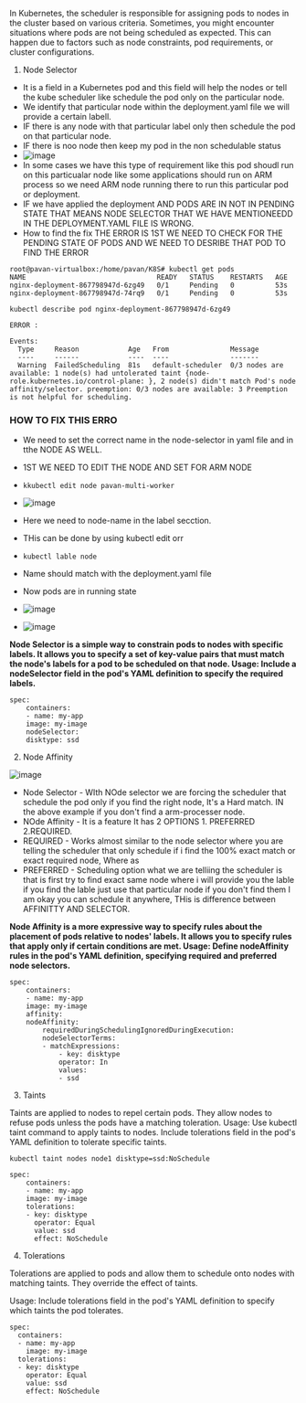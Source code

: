 In Kubernetes, the scheduler is responsible for assigning pods to nodes in the cluster based on various criteria. Sometimes, you might encounter situations where pods are not being scheduled as expected. This can happen due to factors such as node constraints, pod requirements, or cluster configurations.

1. Node Selector

- It is a field in a Kubernetes pod and this field will help the nodes or tell the kube scheduler like schedule the pod
only on the particular node.
- We identify that particular node within the deployment.yaml file we will provide a certain labell.
- IF there is any node with that particular label only then  schedule the pod on that particular node.
- IF there is noo node then keep my pod in the non schedulable status 
- ![image](https://github.com/pavankumar0077/kubernetes-troubleshooting-zero-to-hero/assets/40380941/d3805fa6-68c4-490f-96b2-8f7c9c923da7)
- In some cases we have this type of requirement like this pod shoudl run on this particualar node like some applications should run on ARM process so we need ARM node running there to run this particular pod or deployment.
- IF we have applied the deployment AND PODS ARE IN NOT IN PENDING STATE THAT MEANS NODE SELECTOR THAT WE HAVE MENTIONEEDD IN THE DEPLOYMENT.YAML FILE IS WRONG.
- How to find the fix THE ERROR IS 1ST WE NEED TO CHECK FOR THE PENDING STATE OF PODS AND WE NEED TO DESRIBE THAT POD TO FIND THE ERROR
```
root@pavan-virtualbox:/home/pavan/K8S# kubectl get pods
NAME                                READY   STATUS    RESTARTS   AGE
nginx-deployment-867798947d-6zg49   0/1     Pending   0          53s
nginx-deployment-867798947d-74rq9   0/1     Pending   0          53s
```
```
kubectl describe pod nginx-deployment-867798947d-6zg49
```
```
ERROR :

Events:
  Type     Reason            Age   From               Message
  ----     ------            ----  ----               -------
  Warning  FailedScheduling  81s   default-scheduler  0/3 nodes are available: 1 node(s) had untolerated taint {node-role.kubernetes.io/control-plane: }, 2 node(s) didn't match Pod's node affinity/selector. preemption: 0/3 nodes are available: 3 Preemption is not helpful for scheduling.
```
### HOW TO FIX THIS ERRO
- We need to set the correct name in the node-selector in yaml file and in tthe NODE AS WELL.
- 1ST WE NEED TO EDIT THE NODE AND SET FOR ARM NODE
- ``` kkubectl edit node pavan-multi-worker ```
- ![image](https://github.com/pavankumar0077/kubernetes-troubleshooting-zero-to-hero/assets/40380941/422ef08a-68fa-4cae-8d90-f6ce8094e87d)
- Here we need to node-name in the label secction.
- THis can be done by using kubectl edit orr
- ``` kubectl lable node ```
- Name should match with the deployment.yaml file
- Now pods are in running state
- ![image](https://github.com/pavankumar0077/kubernetes-troubleshooting-zero-to-hero/assets/40380941/b7904311-d42d-4bc5-8026-8f5b20bb33de)

- ![image](https://github.com/pavankumar0077/kubernetes-troubleshooting-zero-to-hero/assets/40380941/91e5444b-fd35-48c4-a64c-edbff8bbf40c)


**Node Selector is a simple way to constrain pods to nodes with specific labels. It allows you to specify a set of key-value pairs that must match the node's labels for a pod to be scheduled on that node.
Usage: Include a nodeSelector field in the pod's YAML definition to specify the required labels.**

```
spec:
    containers:
    - name: my-app
    image: my-image
    nodeSelector:
    disktype: ssd
```

2. Node Affinity

![image](https://github.com/pavankumar0077/kubernetes-troubleshooting-zero-to-hero/assets/40380941/71f69465-dea3-446f-b901-38306ed407ad)

- Node Selector - WIth NOde selector we are forcing the scheduler that schedule the pod only if you find the right node, It's a Hard match. IN the above example if you don't find a arm-processer node.
- NOde Affinity - It is a feature It has 2 OPTIONS 1. PREFERRED 2.REQUIRED.
- REQUIRED - Works almost similar to the node selector where you are telling the scheduler that only schedule if i find the 100% exact match or exact required node, Where as
- PREFERRED - Scheduling option what we are telliing the scheduler is that is first try to find exact same node where i will provide you the lable if you find the lable just use that particular node if you don't find them I am okay you can schedule it anywhere, THis is difference between AFFINITTY AND SELECTOR.

**Node Affinity is a more expressive way to specify rules about the placement of pods relative to nodes' labels. It allows you to specify rules that apply only if certain conditions are met.
Usage: Define nodeAffinity rules in the pod's YAML definition, specifying required and preferred node selectors.**

```
spec:
    containers:
    - name: my-app
    image: my-image
    affinity:
    nodeAffinity:
        requiredDuringSchedulingIgnoredDuringExecution:
        nodeSelectorTerms:
        - matchExpressions:
            - key: disktype
            operator: In
            values:
            - ssd
```

3. Taints

Taints are applied to nodes to repel certain pods. They allow nodes to refuse pods unless the pods have a matching toleration.
Usage: Use kubectl taint command to apply taints to nodes. Include tolerations field in the pod's YAML definition to tolerate specific taints.

```
kubectl taint nodes node1 disktype=ssd:NoSchedule
```

```
spec:
    containers:
    - name: my-app
    image: my-image
    tolerations:
    - key: disktype
      operator: Equal
      value: ssd
      effect: NoSchedule
```

4. Tolerations

Tolerations are applied to pods and allow them to schedule onto nodes with matching taints. They override the effect of taints.

Usage: Include tolerations field in the pod's YAML definition to specify which taints the pod tolerates.

```
spec:
  containers:
  - name: my-app
    image: my-image
  tolerations:
  - key: disktype
    operator: Equal
    value: ssd
    effect: NoSchedule
```
